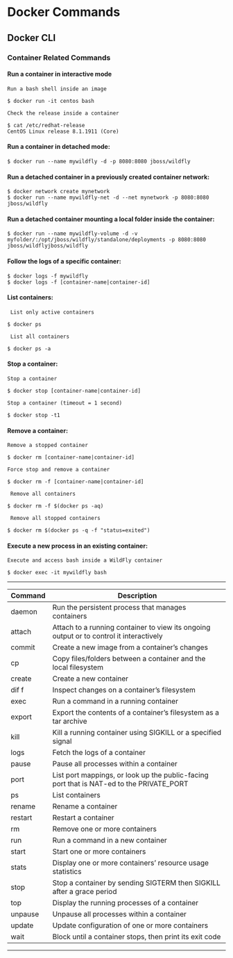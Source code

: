 # Docker Commands
	
## Docker CLI

### Container Related Commands

#### Run a container in interactive mode

```
Run a bash shell inside an image

$ docker run -it centos bash

Check the release inside a container

$ cat /etc/redhat-release
CentOS Linux release 8.1.1911 (Core) 
```
#### Run a container in detached mode:
```
$ docker run --name mywildfly -d -p 8080:8080 jboss/wildfly
```
#### Run a detached container in a previously created container network:
```
$ docker network create mynetwork
$ docker run --name mywildfly-net -d --net mynetwork -p 8080:8080 jboss/wildfly
```
#### Run a detached container mounting a local folder inside the container:
```
$ docker run --name mywildfly-volume -d -v myfolder/:/opt/jboss/wildfly/standalone/deployments -p 8080:8080 jboss/wildflyjboss/wildfly
```
#### Follow the logs of a specific container:
```
$ docker logs -f mywildfly
$ docker logs -f [container-name|container-id]
```
#### List containers:
```
 List only active containers

$ docker ps

 List all containers

$ docker ps -a
```
#### Stop a container:
```
Stop a container

$ docker stop [container-name|container-id]

Stop a container (timeout = 1 second)

$ docker stop -t1
```
#### Remove a container:
```
Remove a stopped container

$ docker rm [container-name|container-id]

Force stop and remove a container

$ docker rm -f [container-name|container-id]

 Remove all containers

$ docker rm -f $(docker ps -aq)

 Remove all stopped containers

$ docker rm $(docker ps -q -f "status=exited")
```
#### Execute a new process in an existing container:
```
Execute and access bash inside a WildFly container

$ docker exec -it mywildfly bash
```
---

| Command       | Description                      |
| ------------------ | -------------------------------- |
|daemon  | Run the persistent process that manages containers|
|attach  |  Attach to a running container to view its ongoing output or to control it interactively|
|commit  |  Create a new image from a container’s changes|
|cp      |  Copy files/folders between a container and the local filesystem|
|create  |  Create a new container|
|dif f   |  Inspect changes on a container’s filesystem|
|exec    |  Run a command in a running container|
|export  |  Export the contents of a container’s filesystem as a tar archive|
|kill    |  Kill a running container using SIGKILL or a specified signal|
|logs    |  Fetch the logs of a container|
|pause   |  Pause all processes within a container|
|port    |  List port mappings, or look up the public-facing port that is NAT-ed to the PRIVATE_PORT|
|ps      |  List containers|
|rename  |  Rename a container|
|restart |  Restart a container|
|rm      |  Remove one or more containers|
|run     |  Run a command in a new container|
|start   |  Start one or more containers|
|stats   |  Display one or more containers’ resource usage statistics|
|stop    |  Stop a container by sending SIGTERM then SIGKILL after a grace period|
|top     |  Display the running processes of a container|
|unpause |  Unpause all processes within a container|
|update  |  Update configuration of one or more containers|
|wait    |  Block until a container stops, then print its exit code|

--- 

